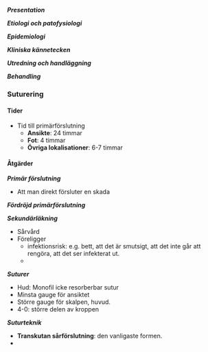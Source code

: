 ***Presentation***

***Etiologi och patofysiologi***

***Epidemiologi***

***Kliniska kännetecken***

***Utredning och handläggning***

***Behandling***



### Suturering

#### Tider

* Tid till primärförslutning
  * **Ansikte**: 24 timmar
  * **Fot**: 4 timmar
  * **Övriga lokalisationer**:  6-7 timmar

#### Åtgärder

***Primär förslutning***

* Att man direkt försluter en skada



***Fördröjd primärförslutning***



***Sekundärläkning***

* Sårvård
* Föreligger
  * infektionsrisk: e.g. bett, att det är smutsigt, att det inte går att rengöra, att det ser infekterat ut. 
  * 



***Suturer***

* Hud: Monofil icke resorberbar sutur
* Minsta gauge för ansiktet
* Större gauge för skalpen, huvud. 
* 4-0: större delen av kroppen



***Suturteknik***

* **Transkutan sårförslutning**: den vanligaste formen. 
* 
